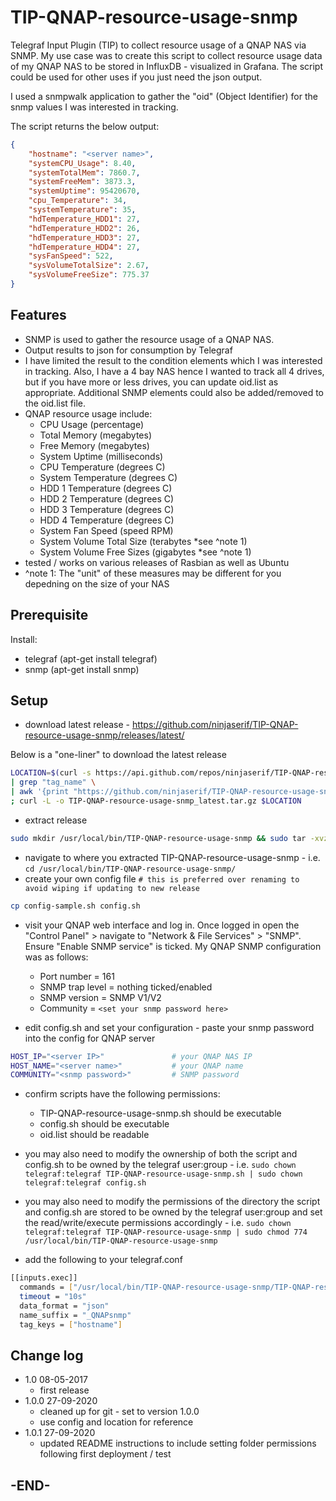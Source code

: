 # TIP-QNAP-resource-usage-snmp

Telegraf Input Plugin (TIP) to collect resource usage of a QNAP NAS via SNMP.  My use case was to create this script to collect resource usage data of my QNAP NAS to be stored in InfluxDB - visualized in Grafana.  The script could be used for other uses if you just need the json output.

I used a snmpwalk application to gather the "oid" (Object Identifier) for the snmp values I was interested in tracking.

The script returns the below output:

```json
{
    "hostname": "<server name>",
    "systemCPU_Usage": 8.40,
    "systemTotalMem": 7860.7,
    "systemFreeMem": 3873.3,
    "systemUptime": 95420670,
    "cpu_Temperature": 34,
    "systemTemperature": 35,
    "hdTemperature_HDD1": 27,
    "hdTemperature_HDD2": 26,
    "hdTemperature_HDD3": 27,
    "hdTemperature_HDD4": 27,
    "sysFanSpeed": 522,
    "sysVolumeTotalSize": 2.67,
    "sysVolumeFreeSize": 775.37
}
```

## Features

* SNMP is used to gather the resource usage of a QNAP NAS.
* Output results to json for consumption by Telegraf
* I have limited the result to the condition elements which I was interested in tracking.  Also, I have a 4 bay NAS hence I wanted to track all 4 drives, but if you have more or less drives, you can update oid.list as appropriate.  Additional SNMP elements could also be added/removed to the oid.list file.
* QNAP resource usage include:
  * CPU Usage (percentage)
  * Total Memory (megabytes)
  * Free Memory (megabytes)
  * System Uptime (milliseconds)
  * CPU Temperature (degrees C)
  * System Temperature (degrees C)
  * HDD 1 Temperature (degrees C)
  * HDD 2 Temperature (degrees C)
  * HDD 3 Temperature (degrees C)
  * HDD 4 Temperature (degrees C)
  * System Fan Speed (speed RPM)
  * System Volume Total Size (terabytes *see ^note 1)
  * System Volume Free Sizes (gigabytes *see ^note 1)
* tested / works on various releases of Rasbian as well as Ubuntu
* ^note 1: The "unit" of these measures may be different for you depedning on the size of your NAS

## Prerequisite

Install:

* telegraf (apt-get install telegraf)
* snmp (apt-get install snmp)

## Setup

* download latest release - <https://github.com/ninjaserif/TIP-QNAP-resource-usage-snmp/releases/latest/>

Below is a "one-liner" to download the latest release

```bash
LOCATION=$(curl -s https://api.github.com/repos/ninjaserif/TIP-QNAP-resource-usage-snmp/releases/latest \
| grep "tag_name" \
| awk '{print "https://github.com/ninjaserif/TIP-QNAP-resource-usage-snmp/archive/" substr($2, 2, length($2)-3) ".tar.gz"}') \
; curl -L -o TIP-QNAP-resource-usage-snmp_latest.tar.gz $LOCATION
```

* extract release

```bash
sudo mkdir /usr/local/bin/TIP-QNAP-resource-usage-snmp && sudo tar -xvzf TIP-QNAP-resource-usage-snmp_latest.tar.gz --strip=1 -C /usr/local/bin/TIP-QNAP-resource-usage-snmp
```

* navigate to where you extracted TIP-QNAP-resource-usage-snmp - i.e. `cd /usr/local/bin/TIP-QNAP-resource-usage-snmp/`
* create your own config file `# this is preferred over renaming to avoid wiping if updating to new release`

```bash
cp config-sample.sh config.sh
```

* visit your QNAP web interface and log in.  Once logged in open the "Control Panel" > navigate to "Network & File Services" > "SNMP".  Ensure "Enable SNMP service" is ticked.  My QNAP SNMP configuration was as follows:
  * Port number = 161
  * SNMP trap level = nothing ticked/enabled
  * SNMP version = SNMP V1/V2
  * Community = `<set your snmp password here>`

* edit config.sh and set your configuration - paste your snmp password into the config for QNAP server

```bash
HOST_IP="<server IP>"               # your QNAP NAS IP
HOST_NAME="<server name>"           # your QNAP name
COMMUNITY="<snmp password>"         # SNMP password
```

* confirm scripts have the following permissions:
  * TIP-QNAP-resource-usage-snmp.sh should be executable
  * config.sh should be executable
  * oid.list should be readable

* you may also need to modify the ownership of both the script and config.sh to be owned by the telegraf user:group - i.e. `sudo chown telegraf:telegraf TIP-QNAP-resource-usage-snmp.sh | sudo chown telegraf:telegraf config.sh`

* you may also need to modify the permissions of the directory the script and config.sh are stored to be owned by the telegraf user:group and set the read/write/execute permissions accordingly - i.e. `sudo chown telegraf:telegraf TIP-QNAP-resource-usage-snmp | sudo chmod 774 /usr/local/bin/TIP-QNAP-resource-usage-snmp`

* add the following to your telegraf.conf

```bash
[[inputs.exec]]
  commands = ["/usr/local/bin/TIP-QNAP-resource-usage-snmp/TIP-QNAP-resource-usage-snmp.sh"]
  timeout = "10s"
  data_format = "json"
  name_suffix = "_QNAPsnmp"
  tag_keys = ["hostname"]
```

## Change log

* 1.0 08-05-2017
  * first release
* 1.0.0 27-09-2020
  * cleaned up for git - set to version 1.0.0
  * use config and location for reference
* 1.0.1 27-09-2020
  * updated README instructions to include setting folder permissions following first deployment / test

## -END-
